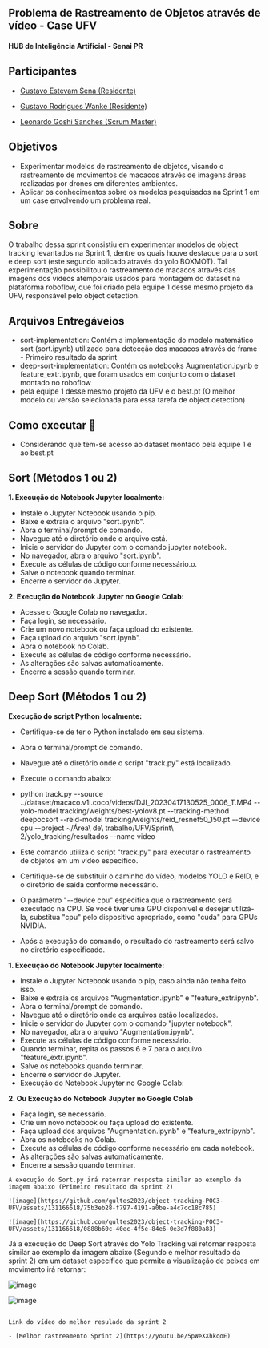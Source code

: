 ## Problema de Rastreamento de Objetos através de vídeo - Case UFV

#### HUB de Inteligência Artificial - Senai PR

## Participantes
-  [Gustavo Estevam Sena (Residente)](https://github.com/Gultes)
-  [Gustavo Rodrigues Wanke (Residente)](https://github.com/GWanke)

-  [Leonardo Goshi Sanches (Scrum Master)](https://github.com/LeleoSanches)

## Objetivos
- Experimentar modelos de rastreamento de objetos, visando o rastreamento de movimentos de macacos através de imagens áreas realizadas por drones em diferentes ambientes.
- Aplicar os conhecimentos sobre os modelos pesquisados na Sprint 1 em um case envolvendo um problema real.

## Sobre
O trabalho dessa sprint consistiu em experimentar modelos de object tracking levantados na Sprint 1, dentre os quais houve destaque para o sort e deep sort (este segundo aplicado através do yolo BOXMOT). Tal experimentação possibilitou o rastreamento de macacos através das imagens dos vídeos atemporais usados para montagem do dataset na plataforma roboflow, que foi criado pela equipe 1 desse mesmo projeto da UFV, responsável pelo object detection. 

## Arquivos Entregáveios

- sort-implementation: Contém a implementação do modelo matemático sort (sort.ipynb) utilizado para detecção dos macacos através do frame - Primeiro resultado da sprint
- deep-sort-implementation: Contém os notebooks Augmentation.ipynb e feature_extr.ipynb, que foram usados em conjunto com o dataset montado no roboflow
- pela equipe 1 desse mesmo projeto da UFV e o best.pt (O melhor modelo ou versão selecionada para essa tarefa de object detection)  

## Como executar 🏃‍

- Considerando que tem-se acesso ao dataset montado pela equipe 1 e ao best.pt

## Sort (Métodos 1 ou 2)

**1. Execução do Notebook Jupyter localmente:**

- Instale o Jupyter Notebook usando o pip.
- Baixe e extraia o arquivo "sort.ipynb".
- Abra o terminal/prompt de comando.
- Navegue até o diretório onde o arquivo está.
- Inicie o servidor do Jupyter com o comando jupyter notebook.
- No navegador, abra o arquivo "sort.ipynb".
- Execute as células de código conforme necessário.o.
- Salve o notebook quando terminar.
- Encerre o servidor do Jupyter.

**2. Execução do Notebook Jupyter no Google Colab:**

- Acesse o Google Colab no navegador.
- Faça login, se necessário.
- Crie um novo notebook ou faça upload do existente.
- Faça upload do arquivo "sort.ipynb".
- Abra o notebook no Colab.
- Execute as células de código conforme necessário.
- As alterações são salvas automaticamente.
- Encerre a sessão quando terminar.

## Deep Sort (Métodos 1 ou 2)

**Execução do script Python localmente:**

- Certifique-se de ter o Python instalado em seu sistema.
- Abra o terminal/prompt de comando.
- Navegue até o diretório onde o script "track.py" está localizado.
- Execute o comando abaixo:

- python track.py --source ../dataset/macaco.v1i.coco/videos/DJI_20230417130525_0006_T.MP4 --yolo-model tracking/weights/best-yolov8.pt --tracking-method deepocsort --reid-model tracking/weights/reid_resnet50_150.pt --device cpu --project ~/Área\ de\ trabalho/UFV/Sprint\ 2/yolo_tracking/resultados --name video

- Este comando utiliza o script "track.py" para executar o rastreamento de objetos em um vídeo específico.
- Certifique-se de substituir o caminho do vídeo, modelos YOLO e ReID, e o diretório de saída conforme necessário.
- O parâmetro "--device cpu" especifica que o rastreamento será executado na CPU. Se você tiver uma GPU disponível e desejar utilizá-la, substitua "cpu" pelo dispositivo apropriado, como "cuda" para GPUs NVIDIA.
- Após a execução do comando, o resultado do rastreamento será salvo no diretório especificado.

**1. Execução do Notebook Jupyter localmente:**

- Instale o Jupyter Notebook usando o pip, caso ainda não tenha feito isso.
- Baixe e extraia os arquivos "Augmentation.ipynb" e "feature_extr.ipynb".
- Abra o terminal/prompt de comando.
- Navegue até o diretório onde os arquivos estão localizados.
- Inicie o servidor do Jupyter com o comando "jupyter notebook".
- No navegador, abra o arquivo "Augmentation.ipynb".
- Execute as células de código conforme necessário.
- Quando terminar, repita os passos 6 e 7 para o arquivo "feature_extr.ipynb".
- Salve os notebooks quando terminar.
- Encerre o servidor do Jupyter.
- Execução do Notebook Jupyter no Google Colab:

**2. Ou Execução do Notebook Jupyter no Google Colab**

- Faça login, se necessário.
- Crie um novo notebook ou faça upload do existente.
- Faça upload dos arquivos "Augmentation.ipynb" e "feature_extr.ipynb".
- Abra os notebooks no Colab.
- Execute as células de código conforme necessário em cada notebook.
- As alterações são salvas automaticamente.
- Encerre a sessão quando terminar.

````
A execução do Sort.py irá retornar resposta similar ao exemplo da imagem abaixo (Primeiro resultado da sprint 2)

![image](https://github.com/gultes2023/object-tracking-POC3-UFV/assets/131166618/75b3eb28-f797-4191-a0be-a4c7cc18c785)

![image](https://github.com/gultes2023/object-tracking-POC3-UFV/assets/131166618/0888b60c-40ec-4f5e-84e6-0e3d7f880a83)

````
Já a execução do Deep Sort através do Yolo Tracking vai retornar resposta similar ao exemplo da imagem abaixo (Segundo e melhor resultado da sprint 2)
em um dataset específico que permite a visualização de peixes em movimento irá retornar:

![image](https://github.com/gultes2023/object-tracking-POC3-UFV/assets/131166618/bb6b49e3-53fa-4f60-b652-bbea2438e5f5)

![image](https://github.com/gultes2023/object-tracking-POC3-UFV/assets/131166618/37e26115-2853-4afc-889c-c148ca78d615)

````

Link do vídeo do melhor resulado da sprint 2

- [Melhor rastreamento Sprint 2](https://youtu.be/5pWeXXhkqoE)


